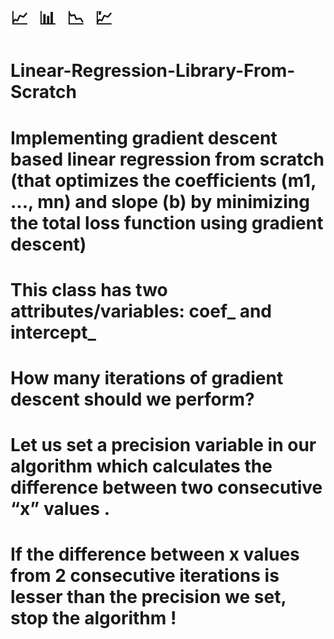 # <pre>             📈 📊 📉 💹 </pre>
# Linear-Regression-Library-From-Scratch
# Implementing gradient descent based linear regression from scratch (that optimizes the coefficients (m1, ..., mn) and slope (b) by minimizing the total loss function using gradient descent)

# This class has two attributes/variables: coef_ and intercept_

# How many iterations of gradient descent should we perform?
# Let us set a precision variable in our algorithm which calculates the difference between two consecutive “x” values .
# If the difference between x values from 2 consecutive iterations is lesser than the precision we set, stop the algorithm !
